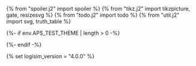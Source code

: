 {% from "spoiler.j2" import spoiler %}
{% from "tikz.j2" import tikzpicture, gate, resizesvg %}
{% from "todo.j2" import todo %}
{% from "util.j2" import svg, truth_table %}

{%- if env.APS_TEST_THEME | length > 0 -%}
<style>
#menu-bar {
    background-color: hsl(0, 80%, 70%);
}
</style>
{%- endif -%}

{% set logisim_version = "4.0.0" %}
